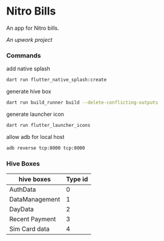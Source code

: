 # Nitro Bills

An app for Nitro bills.

*An upwork project*


### Commands
add native splash
```bash
dart run flutter_native_splash:create
```

generate hive box
```bash
dart run build_runner build --delete-conflicting-outputs 
```

generate launcher icon
```bash
dart run flutter_launcher_icons
```

allow adb for local host
```bash
adb reverse tcp:8000 tcp:8000
```


### Hive Boxes
| hive boxes | Type id |
|------------|---------|
|AuthData | 0 |
|DataManagement | 1 |
|DayData | 2 |
|Recent Payment | 3|
|Sim Card data | 4|
